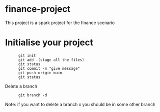 # finance-project

This project is a spark project for the finance scenario

# Initialise your project
```
      git init
      git add .(stage all the files)
      git status
      git commit -m "give message"
      git push origin main
      git status
```
Delete a branch
```
      git branch -d
```

Note:
      if you want to delete a branch x you should be in some other branch
